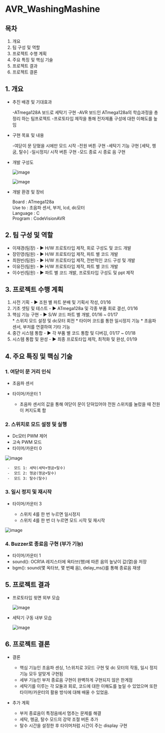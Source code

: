 # AVR_WashingMashine

## 목차
   
01. 개요
02. 팀 구성 및 역할
03. 프로젝트 수행 계획
04. 주요 특징 및 핵심 기술
05. 프로젝트 결과
06. 프로젝트 결론

   
## 1. 개요
   
* 추진 배경 및 기대효과
  
  -ATmega128A 보드로 세탁기 구현
  -AVR 보드인 ATmega128a의 학습과정을 총정리 하는 팀프로젝트
  -프로토타입 제작을 통해 전자제품 구성에 대한 이해도를 높임
   

* 구현 목표 및 내용
  
  -여닫이 문 닫혔을 시에만 모드 시작
  -전원 버튼 구현
  -세탁기 기능 구현 [세탁, 헹굼, 탈수]
  -일시정지/ 시작 버튼 구현
  -모드 종료 시 종료 음 구현

  
* 개발 구성도
  
  ![image](https://github.com/subin111/AVR_WashingMashine/assets/143717650/45bfce79-039c-4151-9fff-d62b2994d9d4)


  ![image](https://github.com/subin111/AVR_WashingMashine/assets/143717650/f457467f-6167-4546-a495-c93cb839f5eb)

   
* 개발 환경 및 장비
   
  Board : ATmega128a   
  Use to : 초음파 센서, 부저, lcd, dc모터    
  Language : C    
  Program : CodeVisionAVR     

     
## 2. 팀 구성 및 역할
   
* 이재경(팀장) - ▶ H/W  프로토타입 제작, 회로 구성도 및 코드 개발
* 장민영(팀원) - ▶ H/W  프로토타입 제작, 파트 별 코드 개발
* 최원빈(팀원) - ▶ H/W  프로토타입 제작, 전반적인 코드 구성 및  개발
* 이유진(팀원) - ▶ H/W  프로토타입 제작, 파트 별 코드 개발
* 이수빈(팀원) - ▶ 파트 별 코드 개발, 프로토타입 구성도 및 ppt 제작

   
## 3. 프로젝트 수행 계획
   
1. 사전 기획 - ▶ 조원 별 파트 분배 및 기획서 작성, 01/16
2. 기초 셋팅 및 테스트 - ▶ ATmega128a 및 각종 부품 회로 결선, 01/16
3. 핵심 기능 구현 - ▶ S/W 코드 파트 별 개발, 01/16 ~ 01/17   
                     * 스위치 모드 설정 및 dc모터 회전
                     * 타이머 코드를 통한 일시정지 기능
                     * 초음파 센서, 부저를 연결하여 기타 기능
4. 중간 시스템 통합 - ▶ 각 부품 별 코드 통합 및 디버깅, 01/17 ~ 01/18
5. 시스템 통합 및 완성 - ▶ 최종 프로토타입 제작, 최적화 및 완성, 01/19
   
## 4. 주요 특징 및 핵심 기술
    
### 1. 여닫이 문 거리 인식

   * 초음파 센서
   * 타이머/카운터 1

     - 초음파 센서의 값을 통해 여닫이 문이 닫혀있어야 전원 스위치를 눌렀을 때 전원이 켜지도록 함

### 2. 스위치로 모드 설정 및 실행
   
   * Dc모터 PWM 제어
   * 고속 PWM 모드
   * 타이머/카운터 0
        
![image](https://github.com/subin111/AVR_WashingMashine/assets/143717650/f183d7d0-4a3a-4bcb-8db5-2a2c44d2c38d)

     -  모드 1: 세탁(세탁+헹굼+탈수)
     -  모드 2: 헹굼(헹굼+탈수)
     -  모드 3: 탈수(탈수)
          
### 3. 일시 정지 및 재시작
   
   * 타이머/카운터 3
     
     - 스위치 4를 한 번 누르면 일시정지
     - 스위치 4를 한 번 더 누르면 모드 시작 및 재시작


![image](https://github.com/subin111/AVR_WashingMashine/assets/143717650/5bf8f938-e1f8-4a78-afe6-92224817af69)

   
### 4. Buzzer로 종료음 구현 (부가 기능)

   * 타이머/카운터 1
   * sound(): OCR1A 레지스터에 옥타브(행)에 따른 음의 높낮이 값(열)을 저장
   * bgm(): sound(몇 옥타브, 몇 번째 음), delay_ms()를 통해 종료음 재생
    

## 5. 프로젝트 결과

   * 프로토타입 윗면 외부 모습

     ![image](https://github.com/subin111/AVR_WashingMashine/assets/143717650/36be231b-9710-4923-95be-84169145746b)

   * 세탁기 구동 내부 모습

     ![image](https://github.com/subin111/AVR_WashingMashine/assets/143717650/ec63aa73-9e5f-4f45-bbb8-bb9432db244f)


    
## 6. 프로젝트 결론

   * 결론
     
     - 핵심 기능인 초음파 센싱, 1스위치로 3모드 구현 및 dc 모터의 작동, 일시 정지 기능 모두 알맞게 구현됨
     - 세부 기능인 부저 종료음 구현이 완벽하게 구현되지 않은 한계점
     - 세탁기를 이루는 각 모듈과 회로, 코드에 대한 이해도를 높일 수 있었으며 또한 타이머/카운터의 활용 방식에 대해 배울 수 있었음.


  * 추가 계획

    - 부저 종료음이 특정음에서 멈추는 문제를 해결
    - 세탁, 헹굼, 탈수 모드의 강약 조절 버튼 추가
    - 탈수 시간을 설정한 후 타이머처럼 시간이 주는 display 구현




   



